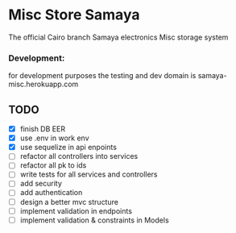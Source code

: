 # Misc Store Samaya 
The official Cairo branch Samaya electronics Misc storage system

### Development:
for development purposes the testing and dev domain is samaya-misc.herokuapp.com


## TODO
 - [X] finish DB EER
 - [X] use .env in work env
 - [X] use sequelize in api enpoints
 - [ ] refactor all controllers into services
 - [ ] refactor all pk to ids
 - [ ] write tests for all services and controllers
 - [ ] add security
 - [ ] add authentication
 - [ ] design a better mvc structure
 - [ ] implement validation in endpoints
 - [ ] implement validation & constraints in Models